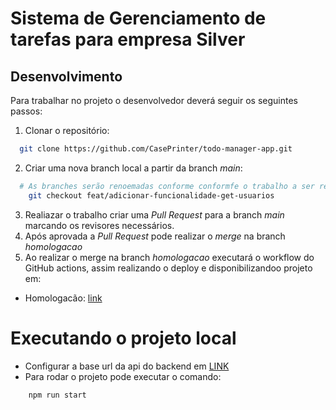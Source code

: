 # Sistema de Gerenciamento de tarefas para empresa Silver

## Desenvolvimento

Para trabalhar no projeto o desenvolvedor deverá seguir os seguintes passos:

1. Clonar o repositório: 
  ```bash
    git clone https://github.com/CasePrinter/todo-manager-app.git
  ```
2. Criar uma nova branch local a partir da branch _main_:
  
  ```bash
    # As branches serão renoemadas conforme conformfe o trabalho a ser realizado: Feat, Fix, Build, HotFix.
      git checkout feat/adicionar-funcionalidade-get-usuarios
  ```
3. Realiazar o trabalho criar uma _Pull Request_ para a branch _main_ marcando os revisores necessários.
4. Após aprovada a _Pull Request_ pode realizar o _merge_ na branch _homologacao_
5. Ao realizar o merge na branch _homologacao_ executará o workflow do GitHub actions, assim realizando o deploy e disponibilizandoo projeto em:
 - Homologacão: [link](https://react-app-1009725684335.us-central1.run.app/)
 

# Executando o projeto local
- Configurar a base url da api do backend em [LINK](https://github.com/CasePrinter/todo-manager-app/blob/homologacao/src/services/api.js#L4)
- Para rodar o projeto pode executar o comando:
```bash
    npm run start
  ```
